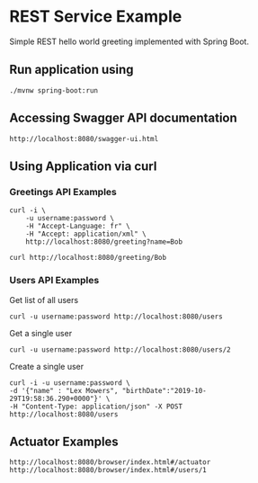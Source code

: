 # REST Service Example

Simple REST hello world greeting implemented with Spring Boot.


## Run application using

```
./mvnw spring-boot:run
```

## Accessing Swagger API documentation

```
http://localhost:8080/swagger-ui.html
```

## Using Application via curl 

### __Greetings__ API Examples

```
curl -i \
    -u username:password \
    -H "Accept-Language: fr" \
    -H "Accept: application/xml" \
    http://localhost:8080/greeting?name=Bob
``` 

```
curl http://localhost:8080/greeting/Bob
``` 

### __Users__ API Examples

Get list of all users
```
curl -u username:password http://localhost:8080/users
```

Get a single user
```
curl -u username:password http://localhost:8080/users/2
```

Create a single user
```
curl -i -u username:password \
-d '{"name" : "Lex Mowers", "birthDate":"2019-10-29T19:58:36.290+0000"}' \
-H "Content-Type: application/json" -X POST http://localhost:8080/users
```

## Actuator Examples

```
http://localhost:8080/browser/index.html#/actuator
http://localhost:8080/browser/index.html#/users/1
```